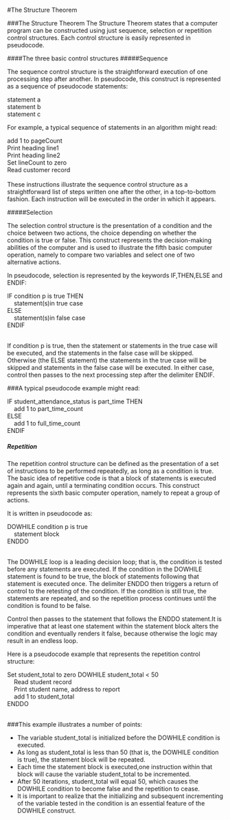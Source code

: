 #The Structure Theorem

###The Structure Theorem
The Structure Theorem states that a computer program can be constructed using just sequence, selection or repetition control structures. Each control structure is easily represented in pseudocode.

####The three basic control structures
#####Sequence

The sequence control structure is the straightforward execution of one
processing step after another. In pseudocode, this construct is represented as
a sequence of pseudocode statements:

statement a<br/>
statement b<br/>
statement c


For example, a typical sequence of statements in an algorithm might read:

add 1 to pageCount<br/>
Print heading line1<br/>
Print heading line2<br/>
Set lineCount to zero<br/>
Read customer record<br/><br/>
These instructions illustrate the sequence control structure as a straightforward list of steps written one after the other, in a top-to-bottom
fashion. Each instruction will be executed in the order in which it appears.

#####Selection

The selection control structure is the presentation of a condition and the choice between two actions, the choice depending on whether the condition is true or false. This construct represents the decision-making abilities of the computer and is used to illustrate the fifth basic computer operation, namely to compare two variables and select one of two alternative actions.

In pseudocode, selection is represented by the keywords IF,THEN,ELSE and ENDIF:

IF condition p is true THEN<br/>
&nbsp;&nbsp;&nbsp;&nbsp;statement(s)in true case<br/>
ELSE<br/>
&nbsp;&nbsp;&nbsp;&nbsp;statement(s)in false case<br/>
ENDIF<br/><br/>

If condition p is true, then the statement or statements in the true case will be executed, and the statements in the false case will be skipped. Otherwise (the ELSE statement) the statements in the true case will be skipped and statements in the false case will be executed. In either case, control then passes to the next processing step after the delimiter ENDIF.

###A typical pseudocode example might read:

IF student_attendance_status is part_time THEN<br/>
&nbsp;&nbsp;&nbsp;&nbsp;add 1 to part_time_count<br/>
ELSE<br/>
&nbsp;&nbsp;&nbsp;&nbsp;add 1 to full_time_count<br/>
ENDIF
 

##### Repetition

The repetition control structure can be defined as the presentation of a set of instructions to be performed repeatedly, as long as a condition is true. The basic idea of repetitive code is that a block of statements is executed again and again, until a terminating condition occurs. This construct represents the sixth basic computer operation, namely to repeat a group of actions.

It is written in pseudocode as:

DOWHILE condition p is true<br/>
&nbsp;&nbsp;&nbsp;&nbsp;statement block<br/>
ENDDO<br/><br/>

The DOWHILE loop is a leading decision loop; that is, the condition is tested before any statements are executed. If the condition in the DOWHILE statement is found to be true, the block of statements following that statement is executed once. The delimiter ENDDO then triggers a return of control to the retesting of the condition. If the condition is still true, the statements are repeated, and so the repetition process continues until the condition is found to be false.

Control then passes to the statement that follows the ENDDO statement.It is imperative that at least one statement within the statement block alters the condition and eventually renders it false, because otherwise the logic may result in an endless loop.

Here is a pseudocode example that represents the repetition control structure:

Set student_total to zero
DOWHILE student_total < 50<br/>
&nbsp;&nbsp;&nbsp;&nbsp;Read student record<br/>
&nbsp;&nbsp;&nbsp;&nbsp;Print student name, address to report<br/>
&nbsp;&nbsp;&nbsp;&nbsp;add 1 to student_total<br/>
ENDDO<br/><br/>
 

###This example illustrates a number of points:

* The variable student_total is initialized before the DOWHILE condition is executed.
* As long as student_total is less than 50 (that is, the DOWHILE condition is true), the statement block will be repeated.
* Each time the statement block is executed,one instruction within that block will cause the variable student_total to be incremented.
* After 50 iterations, student_total will equal 50, which causes the DOWHILE condition to become false and the repetition to cease.
* It is important to realize that the initializing and subsequent incrementing of the variable tested in the condition is an essential feature of the DOWHILE construct.

 